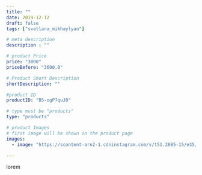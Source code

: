 ```yaml
---
title: ""
date: 2019-12-12
draft: false
tags: ["svetlana_mikhaylyan"]

# meta description
description : ""

# product Price
price: "3000"
priceBefore: "3600.0"

# Product Short Description
shortDescription: ""

#product ID
productID: "B5-ogP7quJB"

# type must be "products"
type: "products"

# product Images
# first image will be shown in the product page
images:
  - image: "https://scontent-arn2-1.cdninstagram.com/v/t51.2885-15/e35/75341458_173943140465535_6223042435592666109_n.jpg?se=7&tp=1&_nc_ht=scontent-arn2-1.cdninstagram.com&_nc_cat=103&_nc_ohc=_S7hUUH4X0kAX8iSd5C&ccb=7-4&oh=80ecba86bd0f23ec55d9907efaeab9a0&oe=608519E6&_nc_sid=86f79a&ig_cache_key=MjE5NzM3MTgwNjE5NDI2MjU5Mw%3D%3D.2-ccb7-4"

---
```

lorem
